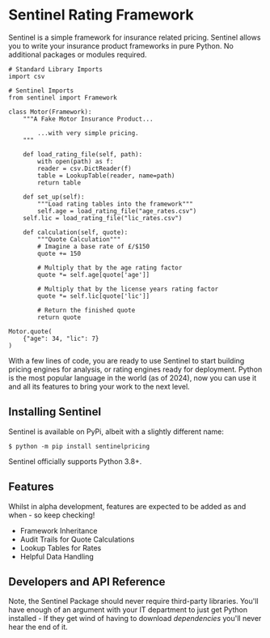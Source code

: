 # Sentinel Rating Framework

Sentinel is a simple framework for insurance related pricing. Sentinel allows you to write your insurance product frameworks in pure Python. No additional
packages or modules required.

```python3
# Standard Library Imports
import csv

# Sentinel Imports
from sentinel import Framework

class Motor(Framework):
    """A Fake Motor Insurance Product...
	
        ...with very simple pricing.
    """

    def load_rating_file(self, path):
        with open(path) as f:
	    reader = csv.DictReader(f)
	    table = LookupTable(reader, name=path)
        return table

    def set_up(self):
    	"""Load rating tables into the framework"""
        self.age = load_rating_file("age_rates.csv")        
	self.lic = load_rating_file("lic_rates.csv")

    def calculation(self, quote):
        """Quote Calculation"""
        # Imagine a base rate of £/$150
        quote += 150
        
        # Multiply that by the age rating factor
        quote *= self.age[quote['age']]
        
        # Multiply that by the license years rating factor
        quote *= self.lic[quote['lic']]
        
        # Return the finished quote
        return quote

Motor.quote(
	{"age": 34, "lic": 7}
)
```

With a few lines of code, you are ready to use Sentinel to start building pricing engines for
analysis, or rating engines ready for deployment. Python is the most popular language in the world
(as of 2024), now you can use it and all its features to bring your work to the next level.

## Installing Sentinel

Sentinel is available on PyPi, albeit with a slightly different name:

`$ python -m pip install sentinelpricing`

Sentinel officially supports Python 3.8+.

## Features

Whilst in alpha development, features are expected to be added as and when - so keep checking!

- Framework Inheritance
- Audit Trails for Quote Calculations
- Lookup Tables for Rates
- Helpful Data Handling

## Developers and API Reference

Note, the Sentinel Package should never require third-party libraries. You'll have enough of an
argument with your IT department to just get Python installed - If they get wind of having to
download *dependencies* you'll never hear the end of it.

